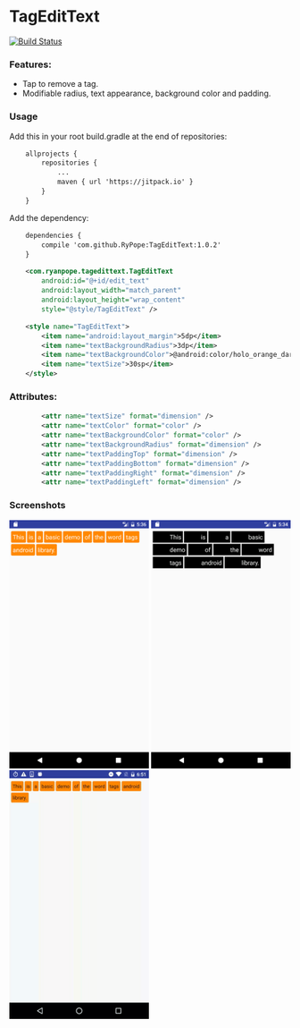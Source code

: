 # TagEditText
[![Build Status](https://travis-ci.org/RyPope/TagEditText.svg?branch=master)](https://travis-ci.org/RyPope/TagEditText)

### Features:

 * Tap to remove a tag.
 * Modifiable radius, text appearance, background color and padding.


### Usage
Add this in your root build.gradle at the end of repositories:

```xml
	allprojects {
		repositories {
			...
			maven { url 'https://jitpack.io' }
		}
	}
```

Add the dependency:

```xml
	dependencies {
		compile 'com.github.RyPope:TagEditText:1.0.2'
	}
```

```xml
    <com.ryanpope.tagedittext.TagEditText
        android:id="@+id/edit_text"
        android:layout_width="match_parent"
        android:layout_height="wrap_content"
        style="@style/TagEditText" />
```

```xml
    <style name="TagEditText">
        <item name="android:layout_margin">5dp</item>
        <item name="textBackgroundRadius">3dp</item>
        <item name="textBackgroundColor">@android:color/holo_orange_dark</item>
        <item name="textSize">30sp</item>
    </style>
```

### Attributes:

```xml
        <attr name="textSize" format="dimension" />
        <attr name="textColor" format="color" />
        <attr name="textBackgroundColor" format="color" />
        <attr name="textBackgroundRadius" format="dimension" />
        <attr name="textPaddingTop" format="dimension" />
        <attr name="textPaddingBottom" format="dimension" />
        <attr name="textPaddingRight" format="dimension" />
        <attr name="textPaddingLeft" format="dimension" />
 ```
 
 ### Screenshots
 
 <img src="https://raw.githubusercontent.com/RyPope/TagEditText/master/assets/round_tag_orange_example.png" width="250">
 
 <img src="https://raw.githubusercontent.com/RyPope/TagEditText/master/assets/square_tag_example.png" width="250">
  
 <img src="https://raw.githubusercontent.com/RyPope/TagEditText/master/assets/example_tag_deletion.gif" width="250">
